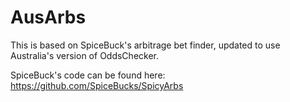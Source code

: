 # AusArbs
 
 This is based on SpiceBuck's arbitrage bet finder, updated to use Australia's version of OddsChecker.

SpiceBuck's code can be found here:
https://github.com/SpiceBucks/SpicyArbs
